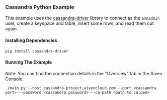 ### Cassandra Python Example

This example uses the [cassandra-driver](https://pypi.org/project/cassandra-driver/) library to connect as the `avnadmin` user, create a keyspace and table, insert some rows, and read them out again.

#### Installing Dependencies  

```
pip install cassandra-driver
```

#### Running The Example
Note: You can find the connection details in the "Overview" tab in the Aiven Console.
```
./main.py --host cassandra-project.aivencloud.com --port <cassandra port> --password <cassandra password> --ca-path <path to ca.pem>
```